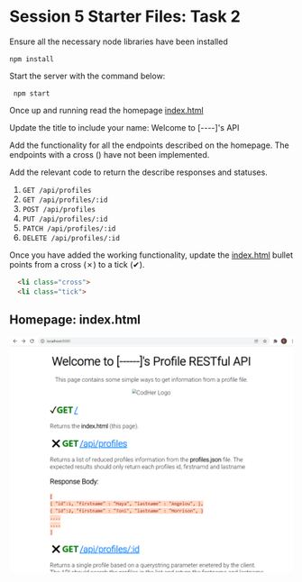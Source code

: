 # Session 5 Starter Files: Task 2

Ensure all the necessary node libraries have been installed

```
npm install
```

Start the server with the command below:

```
 npm start
```

Once up and running read the homepage [index.html](./src/public/index.html)

Update the title to include your name: Welcome to [----]'s API

Add the functionality for all the endpoints described on the homepage. The endpoints with a cross () have not been implemented.

Add the relevant code to return the describe responses and statuses.

1. `GET /api/profiles`
1. `GET /api/profiles/:id`
1. `POST /api/profiles`
1. `PUT /api/profiles/:id`
1. `PATCH /api/profiles/:id`
1. `DELETE /api/profiles/:id`

Once you have added the working functionality, update the  [index.html](./src/public/index.html) bullet points from a cross (&#10007;) to a tick (&#10004;). 

```HTML
  <li class="cross">
  <li class="tick">
```

## Homepage: index.html

![Screenshot of Static Server](screenshot.png)
